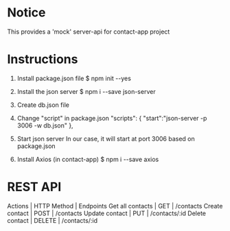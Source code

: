 # Notice
This provides a 'mock' server-api for contact-app project


# Instructions

1. Install package.json file
   $ npm init --yes

2. Install the json server
   $ npm i --save json-server

3. Create db.json file

4. Change "script" in package.json
   "scripts": {
   "start":"json-server -p 3006 -w db.json"
   },

5. Start json server
   In our case, it will start at port 3006 based on package.json

6. Install Axios (in contact-app)
   $ npm i --save axios

# REST API

Actions | HTTP Method | Endpoints
Get all contacts | GET | /contacts
Create contact | POST | /contacts
Update contact | PUT | /contacts/:id
Delete contact | DELETE | /contacts/:id
